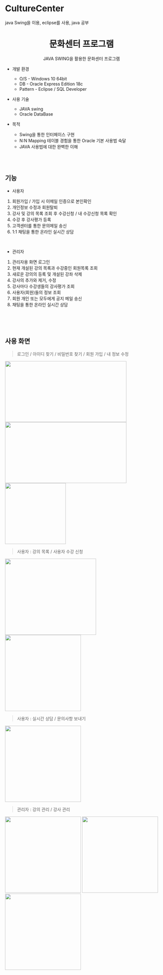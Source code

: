 # CultureCenter
java Swing을 이용, eclipse를 사용,  java 공부


<h1 align="center"> 문화센터 프로그램</h1>
<div align="center">JAVA SWING을 활용한 문화센터 프로그램</h4></div>

* 개발 환경
  * O/S - Windows 10 64bit
  * DB - Oracle Express Edition 18c
  * Pattern - Eclipse / SQL Developer


* 사용 기술
  * JAVA swing
  * Oracle DataBase


* 목적
  * Swing을 통한 인터페이스 구현
  * N:N Mapping 테이블 경험을 통한 Oracle 기본 사용법 숙달
  * JAVA 사용법에 대한 완벽한 이해

<br/><br/>

## 기능

*  사용자
  1) 회원가입 / 가입 시 이메일 인증으로 본인확인
  2) 개인정보 수정과 회원탈퇴
  3) 강사 및 강의 목록 조회 후 수강신청 / 내 수강신청 목록 확인
  3) 수강 후 강사평가 등록
  4) 고객센터를 통한 문의메일 송신
  5) 1:1 채팅을 통한 온라인 실시간 상담

<br/>

* 관리자
 1) 관리자용 화면 로그인
 2) 현재 개설된 강의 목록과 수강중인 회원목록 조회
 3) 새로운 강의의 등록 및 개설된 강좌 삭제
 4) 강사의 추가와 제거, 수정
 5) 강사마다 수강생들의 강사평가 조회
 6) 사용자(회원)들의 정보 조회
 7) 회원 개인 또는 모두에게 공지 메일 송신
 8) 채팅을 통한 온라인 실시간 상담

<p/>
<br/><br/><br/>

## 사용 화면
 > 로그인 / 아이디 찾기 / 비밀번호 찾기 / 회원 가입 / 내 정보 수정
 > 
<img src="https://user-images.githubusercontent.com/74230238/166141690-3cafc12c-95fa-44bf-9c95-93e98842d392.png" width="400" height="200"><img src="https://user-images.githubusercontent.com/74230238/166141711-82fdcfbb-8820-499a-90e9-4a3afecfacf2.png" width="400" height="200"><img src="https://user-images.githubusercontent.com/74230238/166141858-064ebcd6-4171-4716-9028-67fcb6b04080.png" width="200" height="200"> 


 > 사용자 : 강의 목록 / 사용자 수강 신청
 > 
<img src="https://user-images.githubusercontent.com/74230238/166142014-6fa65578-52b9-4442-8f83-7425c481c1dc.png" width="300" height="250"> <img src="https://user-images.githubusercontent.com/74230238/166142032-a4efeecb-ba04-4a07-b4cd-15493f6643e9.png" width="250" height="250">  


 > 사용자 : 실시간 상담 / 문의사항 보내기
 > 
<img src="https://user-images.githubusercontent.com/74230238/166142073-5ef317ba-04c8-4dd7-9c26-828f5db9bf53.png" width="250" height="250">  


 > 관리자 : 강의 관리 / 강사 관리

<img src="https://user-images.githubusercontent.com/74230238/166142188-a8469811-0a59-4053-b0ab-3ef6368e2b6c.png" width="250" height="250"> <img src="https://user-images.githubusercontent.com/74230238/166142207-32d1d4ee-58bc-4229-a5ea-f74a0f22eec6.png" width="250" height="250"><img src="https://user-images.githubusercontent.com/74230238/166142238-8eb1e7a6-7350-4ca6-b6d9-d61f3b5627cf.png" width="250" height="250"> 

<br/>
